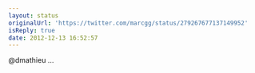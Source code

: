 ```yaml
---
layout: status
originalUrl: 'https://twitter.com/marcgg/status/279267677137149952'
isReply: true
date: 2012-12-13 16:52:57
---
```


@dmathieu ...
